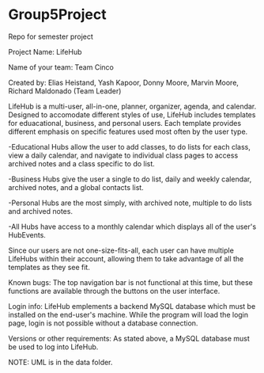 # Group5Project
Repo for semester project

Project Name: LifeHub

Name of your team: Team Cinco

Created by: Elias Heistand, Yash Kapoor, Donny Moore, Marvin Moore, Richard Maldonado (Team Leader)

LifeHub is a multi-user, all-in-one, planner, organizer, agenda, and calendar. Designed to accomodate different styles of use, LifeHub includes templates for eduacational, business, and personal users. Each template provides different emphasis on specific features used most often by the user type. 

-Educational Hubs allow the user to add classes, to do lists for each class, view a daily calendar, and navigate to individual class pages to access archived notes and a class specific to do list.

-Business Hubs give the user a single to do list, daily and weekly calendar, archived notes, and a global contacts list.

-Personal Hubs are the most simply, with archived note, multiple to do lists and archived notes.

-All Hubs have access to a monthly calendar which displays all of the user's HubEvents. 

Since our users are not one-size-fits-all, each user can have multiple LifeHubs within their account, allowing them to take advantage of all the templates as they see fit.  

Known bugs: The top navigation bar is not functional at this time, but these functions are available through the buttons on the user interface.

Login info: LifeHub emplements a backend MySQL database which must be installed on the end-user's machine. While the program will load the login page, login is not possible without a database connection.

Versions or other requirements: As stated above, a MySQL database must be used to log into LifeHub.

NOTE: UML is in the data folder.
